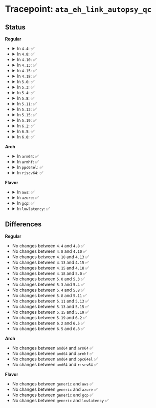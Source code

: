 # Tracepoint: <code>ata_eh_link_autopsy_qc</code>

## Status
<b>Regular</b>
<ul>
<li>
<details>
<summary>In <code>4.4</code>: ✅</summary>

Event:

```c
struct trace_event_raw_ata_eh_link_autopsy_qc {
    struct trace_entry ent;
    unsigned int ata_port;
    unsigned int ata_dev;
    unsigned int tag;
    unsigned int qc_flags;
    unsigned int eh_err_mask;
    char __data[0];
};
```
Function:

```c
void trace_event_raw_event_ata_eh_link_autopsy_qc(void *__data, struct ata_queued_cmd *qc);
```
</details>
</li>
<li>
<details>
<summary>In <code>4.8</code>: ✅</summary>

Event:

```c
struct trace_event_raw_ata_eh_link_autopsy_qc {
    struct trace_entry ent;
    unsigned int ata_port;
    unsigned int ata_dev;
    unsigned int tag;
    unsigned int qc_flags;
    unsigned int eh_err_mask;
    char __data[0];
};
```
Function:

```c
void trace_event_raw_event_ata_eh_link_autopsy_qc(void *__data, struct ata_queued_cmd *qc);
```
</details>
</li>
<li>
<details>
<summary>In <code>4.10</code>: ✅</summary>

Event:

```c
struct trace_event_raw_ata_eh_link_autopsy_qc {
    struct trace_entry ent;
    unsigned int ata_port;
    unsigned int ata_dev;
    unsigned int tag;
    unsigned int qc_flags;
    unsigned int eh_err_mask;
    char __data[0];
};
```
Function:

```c
void trace_event_raw_event_ata_eh_link_autopsy_qc(void *__data, struct ata_queued_cmd *qc);
```
</details>
</li>
<li>
<details>
<summary>In <code>4.13</code>: ✅</summary>

Event:

```c
struct trace_event_raw_ata_eh_link_autopsy_qc {
    struct trace_entry ent;
    unsigned int ata_port;
    unsigned int ata_dev;
    unsigned int tag;
    unsigned int qc_flags;
    unsigned int eh_err_mask;
    char __data[0];
};
```
Function:

```c
void trace_event_raw_event_ata_eh_link_autopsy_qc(void *__data, struct ata_queued_cmd *qc);
```
</details>
</li>
<li>
<details>
<summary>In <code>4.15</code>: ✅</summary>

Event:

```c
struct trace_event_raw_ata_eh_link_autopsy_qc {
    struct trace_entry ent;
    unsigned int ata_port;
    unsigned int ata_dev;
    unsigned int tag;
    unsigned int qc_flags;
    unsigned int eh_err_mask;
    char __data[0];
};
```
Function:

```c
void trace_event_raw_event_ata_eh_link_autopsy_qc(void *__data, struct ata_queued_cmd *qc);
```
</details>
</li>
<li>
<details>
<summary>In <code>4.18</code>: ✅</summary>

Event:

```c
struct trace_event_raw_ata_eh_link_autopsy_qc {
    struct trace_entry ent;
    unsigned int ata_port;
    unsigned int ata_dev;
    unsigned int tag;
    unsigned int qc_flags;
    unsigned int eh_err_mask;
    char __data[0];
};
```
Function:

```c
void trace_event_raw_event_ata_eh_link_autopsy_qc(void *__data, struct ata_queued_cmd *qc);
```
</details>
</li>
<li>
<details>
<summary>In <code>5.0</code>: ✅</summary>

Event:

```c
struct trace_event_raw_ata_eh_link_autopsy_qc {
    struct trace_entry ent;
    unsigned int ata_port;
    unsigned int ata_dev;
    unsigned int tag;
    unsigned int qc_flags;
    unsigned int eh_err_mask;
    char __data[0];
};
```
Function:

```c
void trace_event_raw_event_ata_eh_link_autopsy_qc(void *__data, struct ata_queued_cmd *qc);
```
</details>
</li>
<li>
<details>
<summary>In <code>5.3</code>: ✅</summary>

Event:

```c
struct trace_event_raw_ata_eh_link_autopsy_qc {
    struct trace_entry ent;
    unsigned int ata_port;
    unsigned int ata_dev;
    unsigned int tag;
    unsigned int qc_flags;
    unsigned int eh_err_mask;
    char __data[0];
};
```
Function:

```c
void trace_event_raw_event_ata_eh_link_autopsy_qc(void *__data, struct ata_queued_cmd *qc);
```
</details>
</li>
<li>
<details>
<summary>In <code>5.4</code>: ✅</summary>

Event:

```c
struct trace_event_raw_ata_eh_link_autopsy_qc {
    struct trace_entry ent;
    unsigned int ata_port;
    unsigned int ata_dev;
    unsigned int tag;
    unsigned int qc_flags;
    unsigned int eh_err_mask;
    char __data[0];
};
```
Function:

```c
void trace_event_raw_event_ata_eh_link_autopsy_qc(void *__data, struct ata_queued_cmd *qc);
```
</details>
</li>
<li>
<details>
<summary>In <code>5.8</code>: ✅</summary>

Event:

```c
struct trace_event_raw_ata_eh_link_autopsy_qc {
    struct trace_entry ent;
    unsigned int ata_port;
    unsigned int ata_dev;
    unsigned int tag;
    unsigned int qc_flags;
    unsigned int eh_err_mask;
    char __data[0];
};
```
Function:

```c
void trace_event_raw_event_ata_eh_link_autopsy_qc(void *__data, struct ata_queued_cmd *qc);
```
</details>
</li>
<li>
<details>
<summary>In <code>5.11</code>: ✅</summary>

Event:

```c
struct trace_event_raw_ata_eh_link_autopsy_qc {
    struct trace_entry ent;
    unsigned int ata_port;
    unsigned int ata_dev;
    unsigned int tag;
    unsigned int qc_flags;
    unsigned int eh_err_mask;
    char __data[0];
};
```
Function:

```c
void trace_event_raw_event_ata_eh_link_autopsy_qc(void *__data, struct ata_queued_cmd *qc);
```
</details>
</li>
<li>
<details>
<summary>In <code>5.13</code>: ✅</summary>

Event:

```c
struct trace_event_raw_ata_eh_link_autopsy_qc {
    struct trace_entry ent;
    unsigned int ata_port;
    unsigned int ata_dev;
    unsigned int tag;
    unsigned int qc_flags;
    unsigned int eh_err_mask;
    char __data[0];
};
```
Function:

```c
void trace_event_raw_event_ata_eh_link_autopsy_qc(void *__data, struct ata_queued_cmd *qc);
```
</details>
</li>
<li>
<details>
<summary>In <code>5.15</code>: ✅</summary>

Event:

```c
struct trace_event_raw_ata_eh_link_autopsy_qc {
    struct trace_entry ent;
    unsigned int ata_port;
    unsigned int ata_dev;
    unsigned int tag;
    unsigned int qc_flags;
    unsigned int eh_err_mask;
    char __data[0];
};
```
Function:

```c
void trace_event_raw_event_ata_eh_link_autopsy_qc(void *__data, struct ata_queued_cmd *qc);
```
</details>
</li>
<li>
<details>
<summary>In <code>5.19</code>: ✅</summary>

Event:

```c
struct trace_event_raw_ata_eh_link_autopsy_qc {
    struct trace_entry ent;
    unsigned int ata_port;
    unsigned int ata_dev;
    unsigned int tag;
    unsigned int qc_flags;
    unsigned int eh_err_mask;
    char __data[0];
};
```
Function:

```c
void trace_event_raw_event_ata_eh_link_autopsy_qc(void *__data, struct ata_queued_cmd *qc);
```
</details>
</li>
<li>
<details>
<summary>In <code>6.2</code>: ✅</summary>

Event:

```c
struct trace_event_raw_ata_eh_link_autopsy_qc {
    struct trace_entry ent;
    unsigned int ata_port;
    unsigned int ata_dev;
    unsigned int tag;
    unsigned int qc_flags;
    unsigned int eh_err_mask;
    char __data[0];
};
```
Function:

```c
void trace_event_raw_event_ata_eh_link_autopsy_qc(void *__data, struct ata_queued_cmd *qc);
```
</details>
</li>
<li>
<details>
<summary>In <code>6.5</code>: ✅</summary>

Event:

```c
struct trace_event_raw_ata_eh_link_autopsy_qc {
    struct trace_entry ent;
    unsigned int ata_port;
    unsigned int ata_dev;
    unsigned int tag;
    unsigned int qc_flags;
    unsigned int eh_err_mask;
    char __data[0];
};
```
Function:

```c
void trace_event_raw_event_ata_eh_link_autopsy_qc(void *__data, struct ata_queued_cmd *qc);
```
</details>
</li>
<li>
<details>
<summary>In <code>6.8</code>: ✅</summary>

Event:

```c
struct trace_event_raw_ata_eh_link_autopsy_qc {
    struct trace_entry ent;
    unsigned int ata_port;
    unsigned int ata_dev;
    unsigned int tag;
    unsigned int qc_flags;
    unsigned int eh_err_mask;
    char __data[0];
};
```
Function:

```c
void trace_event_raw_event_ata_eh_link_autopsy_qc(void *__data, struct ata_queued_cmd *qc);
```
</details>
</li>
</ul>
<b>Arch</b>
<ul>
<li>
<details>
<summary>In <code>arm64</code>: ✅</summary>

Event:

```c
struct trace_event_raw_ata_eh_link_autopsy_qc {
    struct trace_entry ent;
    unsigned int ata_port;
    unsigned int ata_dev;
    unsigned int tag;
    unsigned int qc_flags;
    unsigned int eh_err_mask;
    char __data[0];
};
```
Function:

```c
void trace_event_raw_event_ata_eh_link_autopsy_qc(void *__data, struct ata_queued_cmd *qc);
```
</details>
</li>
<li>
<details>
<summary>In <code>armhf</code>: ✅</summary>

Event:

```c
struct trace_event_raw_ata_eh_link_autopsy_qc {
    struct trace_entry ent;
    unsigned int ata_port;
    unsigned int ata_dev;
    unsigned int tag;
    unsigned int qc_flags;
    unsigned int eh_err_mask;
    char __data[0];
};
```
Function:

```c
void trace_event_raw_event_ata_eh_link_autopsy_qc(void *__data, struct ata_queued_cmd *qc);
```
</details>
</li>
<li>
<details>
<summary>In <code>ppc64el</code>: ✅</summary>

Event:

```c
struct trace_event_raw_ata_eh_link_autopsy_qc {
    struct trace_entry ent;
    unsigned int ata_port;
    unsigned int ata_dev;
    unsigned int tag;
    unsigned int qc_flags;
    unsigned int eh_err_mask;
    char __data[0];
};
```
Function:

```c
void trace_event_raw_event_ata_eh_link_autopsy_qc(void *__data, struct ata_queued_cmd *qc);
```
</details>
</li>
<li>
<details>
<summary>In <code>riscv64</code>: ✅</summary>

Event:

```c
struct trace_event_raw_ata_eh_link_autopsy_qc {
    struct trace_entry ent;
    unsigned int ata_port;
    unsigned int ata_dev;
    unsigned int tag;
    unsigned int qc_flags;
    unsigned int eh_err_mask;
    char __data[0];
};
```
Function:

```c
void trace_event_raw_event_ata_eh_link_autopsy_qc(void *__data, struct ata_queued_cmd *qc);
```
</details>
</li>
</ul>
<b>Flavor</b>
<ul>
<li>
<details>
<summary>In <code>aws</code>: ✅</summary>

Event:

```c
struct trace_event_raw_ata_eh_link_autopsy_qc {
    struct trace_entry ent;
    unsigned int ata_port;
    unsigned int ata_dev;
    unsigned int tag;
    unsigned int qc_flags;
    unsigned int eh_err_mask;
    char __data[0];
};
```
Function:

```c
void trace_event_raw_event_ata_eh_link_autopsy_qc(void *__data, struct ata_queued_cmd *qc);
```
</details>
</li>
<li>
<details>
<summary>In <code>azure</code>: ✅</summary>

Event:

```c
struct trace_event_raw_ata_eh_link_autopsy_qc {
    struct trace_entry ent;
    unsigned int ata_port;
    unsigned int ata_dev;
    unsigned int tag;
    unsigned int qc_flags;
    unsigned int eh_err_mask;
    char __data[0];
};
```
Function:

```c
void trace_event_raw_event_ata_eh_link_autopsy_qc(void *__data, struct ata_queued_cmd *qc);
```
</details>
</li>
<li>
<details>
<summary>In <code>gcp</code>: ✅</summary>

Event:

```c
struct trace_event_raw_ata_eh_link_autopsy_qc {
    struct trace_entry ent;
    unsigned int ata_port;
    unsigned int ata_dev;
    unsigned int tag;
    unsigned int qc_flags;
    unsigned int eh_err_mask;
    char __data[0];
};
```
Function:

```c
void trace_event_raw_event_ata_eh_link_autopsy_qc(void *__data, struct ata_queued_cmd *qc);
```
</details>
</li>
<li>
<details>
<summary>In <code>lowlatency</code>: ✅</summary>

Event:

```c
struct trace_event_raw_ata_eh_link_autopsy_qc {
    struct trace_entry ent;
    unsigned int ata_port;
    unsigned int ata_dev;
    unsigned int tag;
    unsigned int qc_flags;
    unsigned int eh_err_mask;
    char __data[0];
};
```
Function:

```c
void trace_event_raw_event_ata_eh_link_autopsy_qc(void *__data, struct ata_queued_cmd *qc);
```
</details>
</li>
</ul>

## Differences
<b>Regular</b>
<ul>
<li>
No changes between <code>4.4</code> and <code>4.8</code> ✅
</li>
<li>
No changes between <code>4.8</code> and <code>4.10</code> ✅
</li>
<li>
No changes between <code>4.10</code> and <code>4.13</code> ✅
</li>
<li>
No changes between <code>4.13</code> and <code>4.15</code> ✅
</li>
<li>
No changes between <code>4.15</code> and <code>4.18</code> ✅
</li>
<li>
No changes between <code>4.18</code> and <code>5.0</code> ✅
</li>
<li>
No changes between <code>5.0</code> and <code>5.3</code> ✅
</li>
<li>
No changes between <code>5.3</code> and <code>5.4</code> ✅
</li>
<li>
No changes between <code>5.4</code> and <code>5.8</code> ✅
</li>
<li>
No changes between <code>5.8</code> and <code>5.11</code> ✅
</li>
<li>
No changes between <code>5.11</code> and <code>5.13</code> ✅
</li>
<li>
No changes between <code>5.13</code> and <code>5.15</code> ✅
</li>
<li>
No changes between <code>5.15</code> and <code>5.19</code> ✅
</li>
<li>
No changes between <code>5.19</code> and <code>6.2</code> ✅
</li>
<li>
No changes between <code>6.2</code> and <code>6.5</code> ✅
</li>
<li>
No changes between <code>6.5</code> and <code>6.8</code> ✅
</li>
</ul>
<b>Arch</b>
<ul>
<li>
No changes between <code>amd64</code> and <code>arm64</code> ✅
</li>
<li>
No changes between <code>amd64</code> and <code>armhf</code> ✅
</li>
<li>
No changes between <code>amd64</code> and <code>ppc64el</code> ✅
</li>
<li>
No changes between <code>amd64</code> and <code>riscv64</code> ✅
</li>
</ul>
<b>Flavor</b>
<ul>
<li>
No changes between <code>generic</code> and <code>aws</code> ✅
</li>
<li>
No changes between <code>generic</code> and <code>azure</code> ✅
</li>
<li>
No changes between <code>generic</code> and <code>gcp</code> ✅
</li>
<li>
No changes between <code>generic</code> and <code>lowlatency</code> ✅
</li>
</ul>
